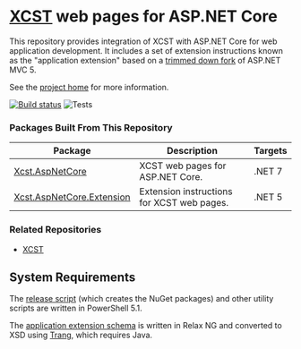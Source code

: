 [XCST] web pages for ASP.NET Core
=================================
This repository provides integration of XCST with ASP.NET Core for web application development. It includes a set of extension instructions known as the "application extension" based on a [trimmed down fork](src/Xcst.AspNetCore/Framework) of ASP.NET MVC 5.

See the [project home][XCST] for more information.

[![Build status](https://ci.appveyor.com/api/projects/status/4chhbklsb4b6h09c/branch/v2?svg=true)](https://ci.appveyor.com/project/maxtoroq/xcst-a/branch/v2) ![Tests](https://img.shields.io/appveyor/tests/maxtoroq/XCST-a/v2)

### Packages Built From This Repository

Package | Description | Targets
------- | ----------- | -------
[Xcst.AspNetCore] | XCST web pages for ASP.NET Core. | .NET 7
[Xcst.AspNetCore.Extension] | Extension instructions for XCST web pages. | .NET 5

### Related Repositories

- [XCST](https://github.com/maxtoroq/XCST)

System Requirements
-------------------
The [release script](build/release.ps1) (which creates the NuGet packages) and other utility scripts are written in PowerShell 5.1.

The [application extension schema](schemas/xcst-app.rng) is written in Relax NG and converted to XSD using [Trang], which requires Java.


[XCST]: https://maxtoroq.github.io/XCST/
[Xcst.AspNetCore]: https://www.nuget.org/packages/Xcst.AspNetCore
[Xcst.AspNetCore.Extension]: https://www.nuget.org/packages/Xcst.AspNetCore.Extension
[Trang]: https://github.com/relaxng/jing-trang
